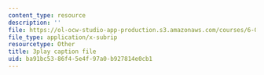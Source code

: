 ```yaml
---
content_type: resource
description: ''
file: https://ol-ocw-studio-app-production.s3.amazonaws.com/courses/6-00sc-introduction-to-computer-science-and-programming-spring-2011/ba91bc5386f45e4f97a0b927814e0cb1_Fixc8hVo_cY.vtt
file_type: application/x-subrip
resourcetype: Other
title: 3play caption file
uid: ba91bc53-86f4-5e4f-97a0-b927814e0cb1
---
```

